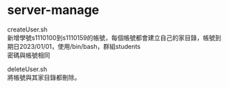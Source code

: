 # server-manage

createUser.sh  
新增學號s1110100到s1110159的帳號，每個帳號都會建立自己的家目錄，帳號到期日2023/01/01，使用/bin/bash，群組students  
密碼與帳號相同  

deleteUser.sh  
將帳號與其家目錄都刪除。
